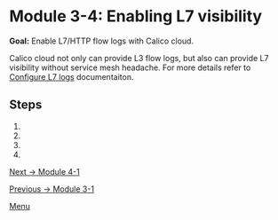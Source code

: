 # Module 3-4: Enabling L7 visibility 

**Goal:** Enable L7/HTTP flow logs with Calico cloud.

Calico cloud not only can provide L3 flow logs, but also can provide L7 visibility without service mesh headache. 
For more details refer to [Configure L7 logs](https://docs.tigera.io/v3.6/visibility/elastic/l7/configure) documentaiton.

## Steps

1. 

    

2. 
    

3. 

    

4. 

[Next -> Module 4-1](../modules/compliance-reports.md)

[Previous -> Module 3-1](../modules/dynamic-packet-capture.md)

[Menu](../README.md)

